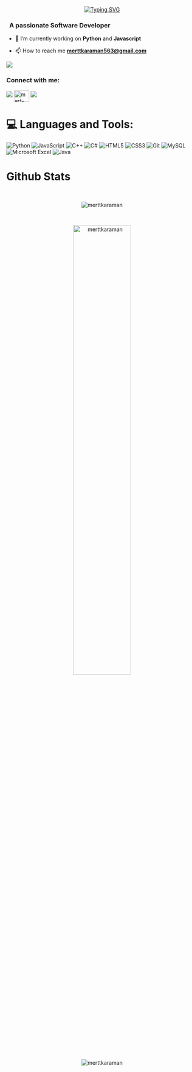 <div align="center">
 <a href="https://github.com/merttkaraman">
  <img src="https://readme-typing-svg.demolab.com?font=Fira+Code&size=28&duration=3000&pause=500&center=true&vCenter=true&width=435&lines=%e2%9c%a8+Mert+Karaman+%e2%9c%a8;%f0%9f%93%9a+Software+Developer+%f0%9f%92%bb;Welcome+To+My+Profile+%f0%9f%91%80" alt="Typing SVG" />
 </a>
</div>

<h3 align="left">&nbsp; A passionate Software Developer</h3>

- 🔭 I’m currently working on **Python** and **Javascript**

- 📫 How to reach me **merttkaraman563@gmail.com**

![](https://komarev.com/ghpvc/?username=merttkaraman&color=blue)

<h3 align="left">Connect with me:</h3>
<p align="left">
  <a href="https://github.com/404"><img src="https://user-images.githubusercontent.com/73097560/115834477-dbab4500-a447-11eb-908a-139a6edaec5c.gif"></a>
<a href="https://linkedin.com/in/mert-karaman" target="blank"><img align="center" src="https://raw.githubusercontent.com/rahuldkjain/github-profile-readme-generator/master/src/images/icons/Social/linked-in-alt.svg" alt="mert-karaman" height="30" width="40" /></a>
<a href="https://github.com/404"><img src="https://user-images.githubusercontent.com/73097560/115834477-dbab4500-a447-11eb-908a-139a6edaec5c.gif"></a>
</p>



<!--
<details>
  <summary>:zap: GitHub Stats</summary> 
-->
# 💻 Languages and Tools:
![Python](https://img.shields.io/badge/python-3670A0?style=for-the-badge&logo=python&logoColor=ffdd54)
![JavaScript](https://img.shields.io/badge/javascript-%23323330.svg?style=for-the-badge&logo=javascript&logoColor=%23F7DF1E)
![C++](https://img.shields.io/badge/-C++-365dbf.svg?logo=C%2B%2B&style=for-the-badge)
![C#](https://img.shields.io/badge/c%23-%23239120.svg?style=for-the-badge&logo=csharp&logoColor=white)
![HTML5](https://img.shields.io/badge/html5-%23E34F26.svg?style=for-the-badge&logo=html5&logoColor=white)
![CSS3](https://img.shields.io/badge/css3-%231572B6.svg?style=for-the-badge&logo=css3&logoColor=white)
![Git](https://img.shields.io/badge/git-%23F05033.svg?style=for-the-badge&logo=git&logoColor=white)
![MySQL](https://img.shields.io/badge/mysql-%2300f.svg?style=for-the-badge&logo=mysql&logoColor=white)
![Microsoft Excel](https://img.shields.io/badge/Microsoft_Excel-217346?style=for-the-badge&logo=microsoft-excel&logoColor=white)
![Java](https://img.shields.io/badge/java-%23ED8B00.svg?style=for-the-badge&logo=java&logoColor=white)



# Github Stats

 <br />
 
  <p align="center">
  <a>
      <img align="center" src="https://github-readme-stats.vercel.app/api?username=merttkaraman&theme=material-palenight&hide_border=false&include_all_commits=false&count_private=false" alt="merttkaraman" />
  </a>
</p>
<br />
 <p align="center">
  <a>
    <img align="center" src="https://github-readme-streak-stats.herokuapp.com/?user=merttkaraman&theme=material-palenight&hide_border=false" alt="merttkaraman" width="55%" />
  </a>
</p>
 <br />
  <p align="center">
  <a>
    <img align="center" src="https://github-readme-stats.vercel.app/api/top-langs/?username=merttkaraman&theme=material-palenight&hide_border=false&include_all_commits=false&count_private=false&layout=compact" alt="merttkaraman" />
  </a>
</p>
<br />
